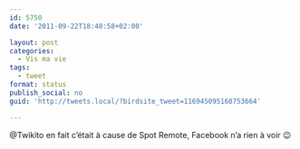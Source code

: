 ```yaml
---
id: 5750
date: '2011-09-22T18:40:58+02:00'

layout: post
categories:
  - Vis ma vie
tags:
  - tweet
format: status
publish_social: no
guid: 'http://tweets.local/?birdsite_tweet=116945095168753664'

---
```


@Twikito en fait c’était à cause de Spot Remote, Facebook n’a rien à voir 😉